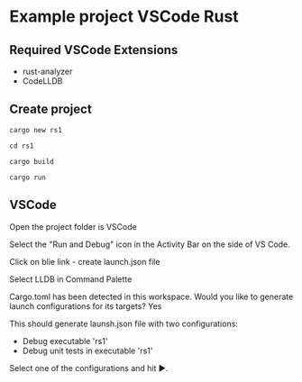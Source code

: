 # Example project VSCode Rust

## Required VSCode Extensions
- rust-analyzer
- CodeLLDB

## Create project

```
cargo new rs1

cd rs1

cargo build

cargo run
```


## VSCode

Open the project folder is VSCode

Select the "Run and Debug" icon in the Activity Bar on the side of VS Code.

Click on blie link - create launch.json file

Select LLDB in Command Palette

Cargo.toml has been detected in this workspace.
Would you like to generate launch configurations for its targets? Yes

This should generate launsh.json file with two configurations:
- Debug executable 'rs1'
- Debug unit tests in executable 'rs1'

Select one of the configurations and hit ▶.
